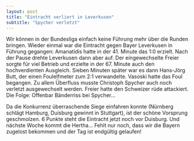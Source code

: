 ```yaml
---
layout: post
title: "Eintracht verliert in Leverkusen"
subtitle: "Spycher verletzt"
---
```


Wir können in der Bundesliga einfach keine Führung mehr über die Runden bringen. Wieder einmal war die Eintracht gegen Bayer Leverkusen in Führung gegangen: Amanatidis hatte in der 41. Minute das 1:0 erzielt. Nach der Pause drehte Leverkusen dann aber auf. Der eingewechselte Freier sorgte für viel Betrieb und erzielte in der 67. Minute auch den hochverdienten Ausgleich. Sieben Minuten später war es dann Hans-Jörg Butt, der einen Foulelfmeter zum 2:1 verwandelte. Vasoski hatte das Foul begangen. Zu allem Überfluss musste Christoph Spycher auch noch verletzt ausgewechselt werden. Freier hatte den Schweizer rüde attackiert. Die Folge: Offenbar Bänderriss bei Spycher...

Da die Konkurrenz überraschende Siege einfahren konnte (Nürnberg schlägt Hamburg, Duisburg gewinnt in Stuttgart), ist der schöne Vorsprung geschmolzen. 6 Punkte steht die Eintracht jetzt noch vor Duisburg. Und nächste Woche kommt die Hertha... Fehlt nur noch, dass wir die Bayern zugelost bekommen und der Tag ist endgültig gelaufen!
